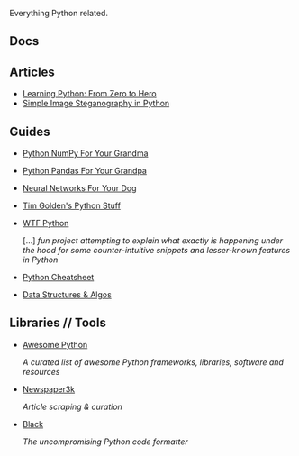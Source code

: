 Everything Python related.

## Docs

## Articles

- [Learning Python: From Zero to Hero](https://www.freecodecamp.org/news/learning-python-from-zero-to-hero-120ea540b567/?source=userActivityShare-29c79ce3735d-1549635772&_branch_match_id=700667334143811492)
- [Simple Image Steganography in Python](https://hackernoon.com/simple-image-steganography-in-python-18c7b534854f)

## Guides

- [Python NumPy For Your Grandma](https://www.gormanalysis.com/blog/python-numpy-for-your-grandma-2-6-basic-math-on-arrays/)
- [Python Pandas For Your Grandpa](https://www.gormanalysis.com/blog/python-pandas-for-your-grandpa/)
- [Neural Networks For Your Dog](https://www.gormanalysis.com/blog/neural-networks-for-your-dog/)
- [Tim Golden's Python Stuff](http://timgolden.me.uk/python/)
- [WTF Python](https://github.com/satwikkansal/wtfpython)

    [...] *fun project attempting to explain what exactly is happening under the hood for some counter-intuitive snippets and lesser-known features in Python*

- [Python Cheatsheet](https://github.com/gto76/python-cheatsheet)
- [Data Structures & Algos](https://github.com/keon/algorithms)

## Libraries // Tools

- [Awesome Python](https://github.com/vinta/awesome-python)

    *A curated list of awesome Python frameworks, libraries, software and resources*

- [Newspaper3k](https://github.com/codelucas/newspaper)

    *Article scraping & curation*

- [Black](https://github.com/psf/black)

    *The uncompromising Python code formatter*


